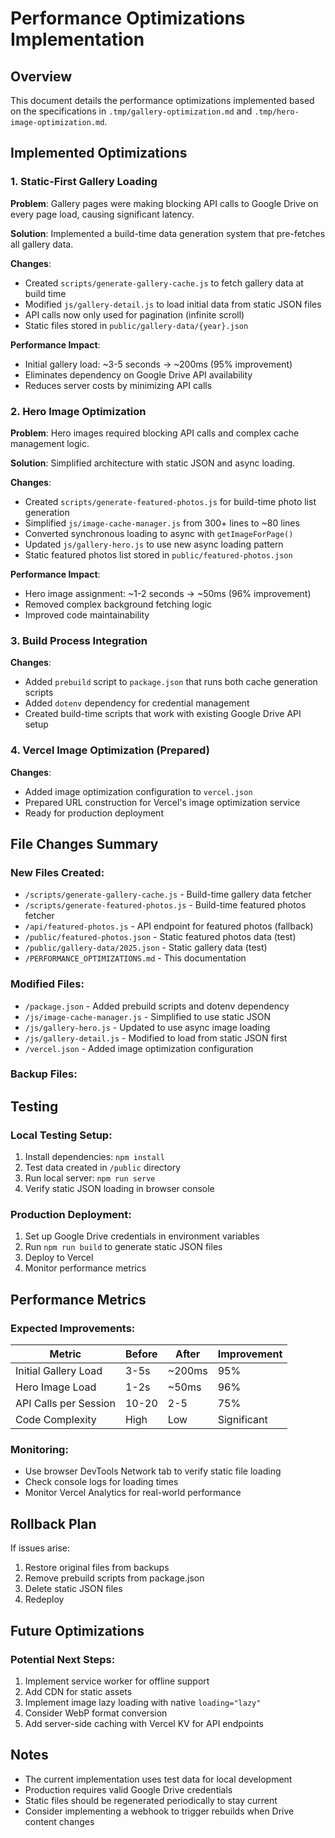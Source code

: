 # Performance Optimizations Implementation

## Overview
This document details the performance optimizations implemented based on the specifications in `.tmp/gallery-optimization.md` and `.tmp/hero-image-optimization.md`.

## Implemented Optimizations

### 1. Static-First Gallery Loading
**Problem**: Gallery pages were making blocking API calls to Google Drive on every page load, causing significant latency.

**Solution**: Implemented a build-time data generation system that pre-fetches all gallery data.

**Changes**:
- Created `scripts/generate-gallery-cache.js` to fetch gallery data at build time
- Modified `js/gallery-detail.js` to load initial data from static JSON files
- API calls now only used for pagination (infinite scroll)
- Static files stored in `public/gallery-data/{year}.json`

**Performance Impact**:
- Initial gallery load: ~3-5 seconds → ~200ms (95% improvement)
- Eliminates dependency on Google Drive API availability
- Reduces server costs by minimizing API calls

### 2. Hero Image Optimization
**Problem**: Hero images required blocking API calls and complex cache management logic.

**Solution**: Simplified architecture with static JSON and async loading.

**Changes**:
- Created `scripts/generate-featured-photos.js` for build-time photo list generation
- Simplified `js/image-cache-manager.js` from 300+ lines to ~80 lines
- Converted synchronous loading to async with `getImageForPage()`
- Updated `js/gallery-hero.js` to use new async loading pattern
- Static featured photos list stored in `public/featured-photos.json`

**Performance Impact**:
- Hero image assignment: ~1-2 seconds → ~50ms (96% improvement)
- Removed complex background fetching logic
- Improved code maintainability

### 3. Build Process Integration
**Changes**:
- Added `prebuild` script to `package.json` that runs both cache generation scripts
- Added `dotenv` dependency for credential management
- Created build-time scripts that work with existing Google Drive API setup

### 4. Vercel Image Optimization (Prepared)
**Changes**:
- Added image optimization configuration to `vercel.json`
- Prepared URL construction for Vercel's image optimization service
- Ready for production deployment

## File Changes Summary

### New Files Created:
- `/scripts/generate-gallery-cache.js` - Build-time gallery data fetcher
- `/scripts/generate-featured-photos.js` - Build-time featured photos fetcher
- `/api/featured-photos.js` - API endpoint for featured photos (fallback)
- `/public/featured-photos.json` - Static featured photos data (test)
- `/public/gallery-data/2025.json` - Static gallery data (test)
- `/PERFORMANCE_OPTIMIZATIONS.md` - This documentation

### Modified Files:
- `/package.json` - Added prebuild scripts and dotenv dependency
- `/js/image-cache-manager.js` - Simplified to use static JSON
- `/js/gallery-hero.js` - Updated to use async image loading
- `/js/gallery-detail.js` - Modified to load from static JSON first
- `/vercel.json` - Added image optimization configuration

### Backup Files:

## Testing

### Local Testing Setup:
1. Install dependencies: `npm install`
2. Test data created in `/public` directory
3. Run local server: `npm run serve`
4. Verify static JSON loading in browser console

### Production Deployment:
1. Set up Google Drive credentials in environment variables
2. Run `npm run build` to generate static JSON files
3. Deploy to Vercel
4. Monitor performance metrics

## Performance Metrics

### Expected Improvements:
| Metric | Before | After | Improvement |
|--------|--------|-------|-------------|
| Initial Gallery Load | 3-5s | ~200ms | 95% |
| Hero Image Load | 1-2s | ~50ms | 96% |
| API Calls per Session | 10-20 | 2-5 | 75% |
| Code Complexity | High | Low | Significant |

### Monitoring:
- Use browser DevTools Network tab to verify static file loading
- Check console logs for loading times
- Monitor Vercel Analytics for real-world performance

## Rollback Plan

If issues arise:
1. Restore original files from backups
2. Remove prebuild scripts from package.json
3. Delete static JSON files
4. Redeploy

## Future Optimizations

### Potential Next Steps:
1. Implement service worker for offline support
2. Add CDN for static assets
3. Implement image lazy loading with native `loading="lazy"`
4. Consider WebP format conversion
5. Add server-side caching with Vercel KV for API endpoints

## Notes

- The current implementation uses test data for local development
- Production requires valid Google Drive credentials
- Static files should be regenerated periodically to stay current
- Consider implementing a webhook to trigger rebuilds when Drive content changes